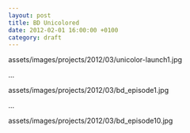 ```yaml
---
layout: post
title: BD Unicolored
date: 2012-02-01 16:00:00 +0100
category: draft
---
```


assets/images/projects/2012/03/unicolor-launch1.jpg

...

assets/images/projects/2012/03/bd_episode1.jpg

...

assets/images/projects/2012/03/bd_episode10.jpg
